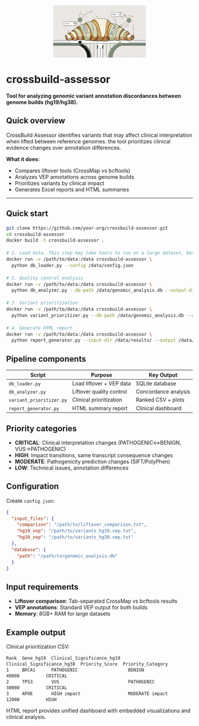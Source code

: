 <p align="center">
  <img src="assets/logo.jpg" alt="CrossBuild Assessor Croissant Logo" width="250"/>
</p>

# crossbuild-assessor

**Tool for analyzing genomic variant annotation discordances between genome builds (hg19/hg38).**

## Quick overview

CrossBuild Assessor identifies variants that may affect clinical interpretation when lifted between reference genomes. the tool prioritizes clinical evidence changes over annotation differences.

**What it does:**
- Compares liftover tools (CrossMap vs bcftools) 
- Analyzes VEP annotations across genome builds
- Prioritizes variants by clinical impact
- Generates Excel reports and HTML summaries

---

## Quick start

```bash
git clone https://github.com/your-org/crossbuild-assessor.git
cd crossbuild-assessor
docker build -t crossbuild-assessor .

# 1. Load data. This step may take hours to run on a large dataset, better to use cluster.
docker run -v /path/to/data:/data crossbuild-assessor \
  python db_loader.py --config /data/config.json

# 2. Quality control analysis  
docker run -v /path/to/data:/data crossbuild-assessor \
  python db_analyzer.py --db-path /data/genomic_analysis.db --output-dir /data/qc/

# 3. Variant prioritization
docker run -v /path/to/data:/data crossbuild-assessor \
  python variant_prioritizer.py --db-path /data/genomic_analysis.db --output-dir /data/results/

# 4. Generate HTML report
docker run -v /path/to/data:/data crossbuild-assessor \
  python report_generator.py --input-dir /data/results/ --output /data/crossbuild_report.html
```

## Pipeline components

| Script | Purpose | Key Output |
|--------|---------|------------|
| `db_loader.py` | Load liftover + VEP data | SQLite database |
| `db_analyzer.py` | Liftover quality control | Concordance analysis |
| `variant_prioritizer.py` | Clinical prioritization | Ranked CSV + plots |
| `report_generator.py` | HTML summary report | Clinical dashboard |

## Priority categories

- **CRITICAL**: Clinical interpretation changes (PATHOGENIC↔BENIGN, VUS→PATHOGENIC) 
- **HIGH**: Impact transitions, same transcript consequence changes
- **MODERATE**: Pathogenicity prediction changes (SIFT/PolyPhen)
- **LOW**: Technical issues, annotation differences

## Configuration

Create `config.json`:

```json
{
  "input_files": {
    "comparison": "/path/to/liftover_comparison.txt",
    "hg19_vep": "/path/to/variants_hg19.vep.txt",
    "hg38_vep": "/path/to/variants_hg38.vep.txt"
  },
  "database": {
    "path": "/path/to/genomic_analysis.db"
  }
}
```

## Input requirements

- **Liftover comparison**: Tab-separated CrossMap vs bcftools results
- **VEP annotations**: Standard VEP output for both builds
- **Memory**: 8GB+ RAM for large datasets

## Example output

Clinical prioritization CSV:

```text
Rank  Gene_hg19  Clinical_Significance_hg19  Clinical_Significance_hg38  Priority_Score  Priority_Category
1     BRCA1      PATHOGENIC                   BENIGN                      40000          CRITICAL
2     TP53       VUS                          PATHOGENIC                  30000          CRITICAL  
3     APOE       HIGH impact                  MODERATE impact             12000          HIGH
```

HTML report provides unified dashboard with embedded visualizations and clinical analysis.